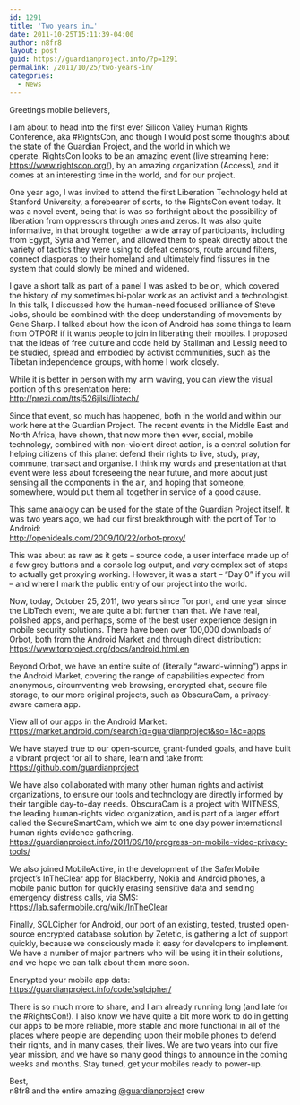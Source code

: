 ```yaml
---
id: 1291
title: 'Two years in…'
date: 2011-10-25T15:11:39-04:00
author: n8fr8
layout: post
guid: https://guardianproject.info/?p=1291
permalink: /2011/10/25/two-years-in/
categories:
  - News
---
```

Greetings mobile believers,

I am about to head into the first ever Silicon Valley Human Rights Conference, aka #RightsCon, and though I would post some thoughts about the state of the Guardian Project, and the world in which we operate. RightsCon looks to be an amazing event (live streaming here: <https://www.rightscon.org/>), by an amazing organization (Access), and it comes at an interesting time in the world, and for our project.

One year ago, I was invited to attend the first Liberation Technology held at Stanford University, a forebearer of sorts, to the RightsCon event today. It was a novel event, being that is was so forthright about the possibility of liberation from oppressors through ones and zeros. It was also quite informative, in that brought together a wide array of participants, including from Egypt, Syria and Yemen, and allowed them to speak directly about the variety of tactics they were using to defeat censors, route around filters, connect diasporas to their homeland and ultimately find fissures in the system that could slowly be mined and widened.

I gave a short talk as part of a panel I was asked to be on, which covered the history of my sometimes bi-polar work as an activist and a technologist. In this talk, I discussed how the human-need focused brilliance of Steve Jobs, should be combined with the deep understanding of movements by Gene Sharp. I talked about how the icon of Android has some things to learn from OTPOR! if it wants people to join in liberating their mobiles. I proposed that the ideas of free culture and code held by Stallman and Lessig need to be studied, spread and embodied by activist communities, such as the Tibetan independence groups, with home I work closely.

While it is better in person with my arm waving, you can view the visual portion of this presentation here:  
 <http://prezi.com/ttsj526jjlsi/libtech/>

Since that event, so much has happened, both in the world and within our work here at the Guardian Project. The recent events in the Middle East and North Africa, have shown, that now more then ever, social, mobile technology, combined with non-violent direct action, is a central solution for helping citizens of this planet defend their rights to live, study, pray, commune, transact and organise. I think my words and presentation at that event were less about foreseeing the near future, and more about just sensing all the components in the air, and hoping that someone, somewhere, would put them all together in service of a good cause.

This same analogy can be used for the state of the Guardian Project itself. It was two years ago, we had our first breakthrough with the port of Tor to Android:  
 <http://openideals.com/2009/10/22/orbot-proxy/>

This was about as raw as it gets – source code, a user interface made up of a few grey buttons and a console log output, and very complex set of steps to actually get proxying working. However, it was a start – “Day 0” if you will – and where I mark the public entry of our project into the world.

Now, today, October 25, 2011, two years since Tor port, and one year since the LibTech event, we are quite a bit further than that. We have real, polished apps, and perhaps, some of the best user experience design in mobile security solutions. There have been over 100,000 downloads of Orbot, both from the Android Market and through direct distribution:  
 <https://www.torproject.org/docs/android.html.en>

Beyond Orbot, we have an entire suite of (literally “award-winning”) apps in the Android Market, covering the range of capabilities expected from anonymous, circumventing web browsing, encrypted chat, secure file storage, to our more original projects, such as ObscuraCam, a privacy-aware camera app.

View all of our apps in the Android Market:  
 <https://market.android.com/search?q=guardianproject&so=1&c=apps>

We have stayed true to our open-source, grant-funded goals, and have built a vibrant project for all to share, learn and take from:  
 <https://github.com/guardianproject>

We have also collaborated with many other human rights and activist organizations, to ensure our tools and technology are directly informed by their tangible day-to-day needs. ObscuraCam is a project with WITNESS, the leading human-rights video organization, and is part of a larger effort called the SecureSmartCam, which we aim to one day power international human rights evidence gathering.  
 <https://guardianproject.info/2011/09/10/progress-on-mobile-video-privacy-tools/>

We also joined MobileActive, in the development of the SaferMobile project’s InTheClear app for Blackberry, Nokia and Android phones, a mobile panic button for quickly erasing sensitive data and sending emergency distress calls, via SMS:  
 <https://lab.safermobile.org/wiki/InTheClear>

Finally, SQLCipher for Android, our port of an existing, tested, trusted open-source encrypted database solution by Zetetic, is gathering a lot of support quickly, because we consciously made it easy for developers to implement. We have a number of major partners who will be using it in their solutions, and we hope we can talk about them more soon.

Encrypted your mobile app data:  
 <https://guardianproject.info/code/sqlcipher/>

There is so much more to share, and I am already running long (and late for the #RightsCon!). I also know we have quite a bit more work to do in getting our apps to be more reliable, more stable and more functional in all of the places where people are depending upon their mobile phones to defend their rights, and in many cases, their lives. We are two years into our five year mission, and we have so many good things to announce in the coming weeks and months. Stay tuned, get your mobiles ready to power-up.

Best,  
n8fr8 and the entire amazing [@guardianproject](https://twitter.com/guardianproject) crew
